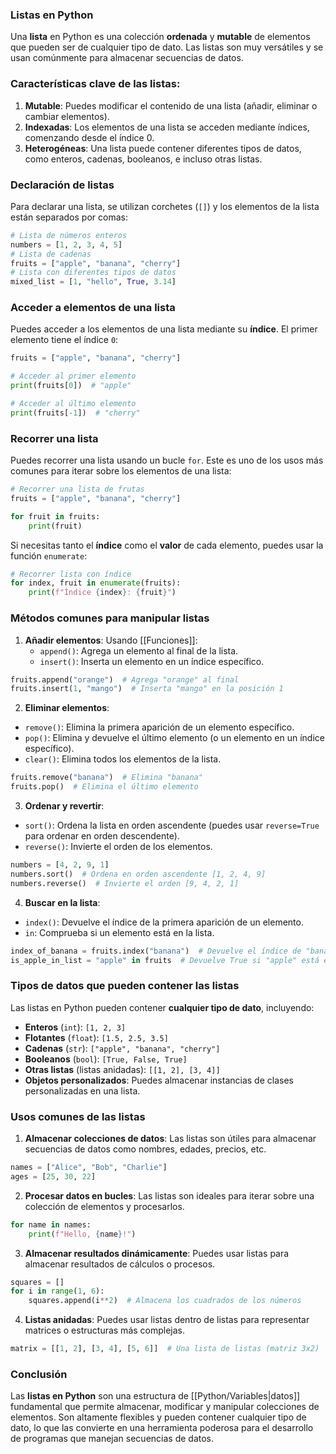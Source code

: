 ### Listas en Python

Una **lista** en Python es una colección **ordenada** y **mutable** de elementos que pueden ser de cualquier tipo de dato. Las listas son muy versátiles y se usan comúnmente para almacenar secuencias de datos.

### Características clave de las listas:

1. **Mutable**: Puedes modificar el contenido de una lista (añadir, eliminar o cambiar elementos).
2. **Indexadas**: Los elementos de una lista se acceden mediante índices, comenzando desde el índice 0.
3. **Heterogéneas**: Una lista puede contener diferentes tipos de datos, como enteros, cadenas, booleanos, e incluso otras listas.

### Declaración de listas

Para declarar una lista, se utilizan corchetes (`[]`) y los elementos de la lista están separados por comas:

```python
# Lista de números enteros 
numbers = [1, 2, 3, 4, 5] 
# Lista de cadenas 
fruits = ["apple", "banana", "cherry"] 
# Lista con diferentes tipos de datos 
mixed_list = [1, "hello", True, 3.14]
```

### Acceder a elementos de una lista

Puedes acceder a los elementos de una lista mediante su **índice**. El primer elemento tiene el índice `0`:

```python
fruits = ["apple", "banana", "cherry"]

# Acceder al primer elemento
print(fruits[0])  # "apple"

# Acceder al último elemento
print(fruits[-1])  # "cherry"
```

### Recorrer una lista

Puedes recorrer una lista usando un bucle `for`. Este es uno de los usos más comunes para iterar sobre los elementos de una lista:

```python
# Recorrer una lista de frutas
fruits = ["apple", "banana", "cherry"]

for fruit in fruits:
    print(fruit)
```

Si necesitas tanto el **índice** como el **valor** de cada elemento, puedes usar la función `enumerate`:

```python
# Recorrer lista con índice
for index, fruit in enumerate(fruits):
    print(f"Índice {index}: {fruit}")
```


### Métodos comunes para manipular listas

1. **Añadir elementos**:
	Usando [[Funciones]]:
    - `append()`: Agrega un elemento al final de la lista.
    - `insert()`: Inserta un elemento en un índice específico.

```python
fruits.append("orange")  # Agrega "orange" al final
fruits.insert(1, "mango")  # Inserta "mango" en la posición 1
```

2. **Eliminar elementos**:

- `remove()`: Elimina la primera aparición de un elemento específico.
- `pop()`: Elimina y devuelve el último elemento (o un elemento en un índice específico).
- `clear()`: Elimina todos los elementos de la lista.

```python
fruits.remove("banana")  # Elimina "banana"
fruits.pop()  # Elimina el último elemento
```

3. **Ordenar y revertir**:
- `sort()`: Ordena la lista en orden ascendente (puedes usar `reverse=True` para ordenar en orden descendente).
- `reverse()`: Invierte el orden de los elementos.

```python
numbers = [4, 2, 9, 1]
numbers.sort()  # Ordena en orden ascendente [1, 2, 4, 9]
numbers.reverse()  # Invierte el orden [9, 4, 2, 1]
```

4. **Buscar en la lista**:

- `index()`: Devuelve el índice de la primera aparición de un elemento.
- `in`: Comprueba si un elemento está en la lista.

```python
index_of_banana = fruits.index("banana")  # Devuelve el índice de "banana"
is_apple_in_list = "apple" in fruits  # Devuelve True si "apple" está en la lista
```

### Tipos de datos que pueden contener las listas

Las listas en Python pueden contener **cualquier tipo de dato**, incluyendo:

- **Enteros** (`int`): `[1, 2, 3]`
- **Flotantes** (`float`): `[1.5, 2.5, 3.5]`
- **Cadenas** (`str`): `["apple", "banana", "cherry"]`
- **Booleanos** (`bool`): `[True, False, True]`
- **Otras listas** (listas anidadas): `[[1, 2], [3, 4]]`
- **Objetos personalizados**: Puedes almacenar instancias de clases personalizadas en una lista.

### Usos comunes de las listas

1. **Almacenar colecciones de datos**: Las listas son útiles para almacenar secuencias de datos como nombres, edades, precios, etc.

```python
names = ["Alice", "Bob", "Charlie"]
ages = [25, 30, 22]
```

2. **Procesar datos en bucles**: Las listas son ideales para iterar sobre una colección de elementos y procesarlos.
```python
for name in names:
    print(f"Hello, {name}!")
```

3. **Almacenar resultados dinámicamente**: Puedes usar listas para almacenar resultados de cálculos o procesos.
```python
squares = []
for i in range(1, 6):
    squares.append(i**2)  # Almacena los cuadrados de los números
```

4. **Listas anidadas**: Puedes usar listas dentro de listas para representar matrices o estructuras más complejas.
```python
matrix = [[1, 2], [3, 4], [5, 6]]  # Una lista de listas (matriz 3x2)
```

### Conclusión

Las **listas en Python** son una estructura de [[Python/Variables|datos]] fundamental que permite almacenar, modificar y manipular colecciones de elementos. Son altamente flexibles y pueden contener cualquier tipo de dato, lo que las convierte en una herramienta poderosa para el desarrollo de programas que manejan secuencias de datos.